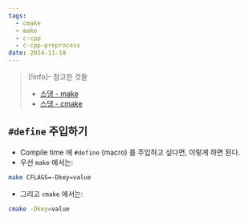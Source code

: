 ```yaml
---
tags:
  - cmake
  - make
  - c-cpp
  - c-cpp-preprocess
date: 2024-11-18
---
```

> [!info]- 참고한 것들
> - [스댕 - make](https://stackoverflow.com/a/9052935)
> - [스댕 - cmake](https://stackoverflow.com/a/10364240)

## `#define` 주입하기

- Compile time 에 `#define` (macro) 를 주입하고 싶다면, 이렇게 하면 된다.
- 우선 `make` 에서는:

```bash
make CFLAGS=-Dkey=value
```

- 그리고 `cmake` 에서는:

```bash
cmake -Dkey=value
```